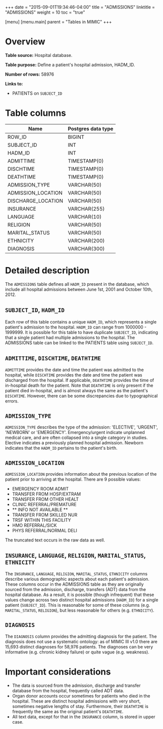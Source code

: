 +++
date = "2015-09-01T19:34:46-04:00"
title = "ADMISSIONS"
linktitle = "ADMISSIONS"
weight = 10
toc = "true"

[menu]
  [menu.main]
    parent = "Tables in MIMIC"
+++

# Overview

**Table source:** Hospital database.

**Table purpose:** Define a patient's hospital admission, HADM\_ID.

**Number of rows:** 58976

**Links to:**

* PATIENTS on `SUBJECT_ID`

# Table columns

Name | Postgres data type 
---- | ---- 
ROW\_ID | BIGINT
SUBJECT\_ID | INT
HADM\_ID | INT
ADMITTIME | TIMESTAMP(0)
DISCHTIME | TIMESTAMP(0)
DEATHTIME | TIMESTAMP(0)
ADMISSION\_TYPE | VARCHAR(50)
ADMISSION\_LOCATION | VARCHAR(50)
DISCHARGE\_LOCATION | VARCHAR(50)
INSURANCE | VARCHAR(255)
LANGUAGE | VARCHAR(10)
RELIGION | VARCHAR(50)
MARITAL\_STATUS | VARCHAR(50)
ETHNICITY | VARCHAR(200)
DIAGNOSIS | VARCHAR(300)

# Detailed description

The `ADMISSIONS` table defines all `HADM_ID` present in the database, which include all hospital admissions between June 1st, 2001 and October 10th, 2012.

## `SUBJECT_ID`, `HADM_ID`

Each row of this table contains a unique `HADM_ID`, which represents a single patient's admission to the hospital. `HADM_ID` can range from 1000000 - 1999999. It is possible for this table to have duplicate `SUBJECT_ID`, indicating that a single patient had multiple admissions to the hospital. The ADMISSIONS table can be linked to the PATIENTS table using `SUBJECT_ID`.

## `ADMITTIME`, `DISCHTIME`, `DEATHTIME`

`ADMITTIME` provides the date and time the patient was admitted to the hospital, while `DISCHTIME` provides the date and time the patient was discharged from the hospital. If applicable, `DEATHTIME` provides the time of in-hospital death for the patient. Note that `DEATHTIME` is only present if the patient died in-hospital, and is almost always the same as the patient's `DISCHTIME`. However, there can be some discrepancies due to typographical errors.

## `ADMISSION_TYPE`

`ADMISSION_TYPE` describes the type of the admission: 'ELECTIVE', 'URGENT', 'NEWBORN' or 'EMERGENCY'. Emergency/urgent indicate unplanned medical care, and are often collapsed into a single category in studies. Elective indicates a previously planned hospital admission. Newborn indicates that the `HADM_ID` pertains to the patient's birth.

## `ADMISSION_LOCATION`

`ADMISSION_LOCATION` provides information about the previous location of the patient prior to arriving at the hospital. There are 9 possible values:

* EMERGENCY ROOM ADMIT
* TRANSFER FROM HOSP/EXTRAM
* TRANSFER FROM OTHER HEALT
* CLINIC REFERRAL/PREMATURE
* ** INFO NOT AVAILABLE **
* TRANSFER FROM SKILLED NUR
* TRSF WITHIN THIS FACILITY
* HMO REFERRAL/SICK
* PHYS REFERRAL/NORMAL DELI

The truncated text occurs in the raw data as well. 

## `INSURANCE`, `LANGUAGE`, `RELIGION`, `MARITAL_STATUS`, `ETHNICITY`

The `INSURANCE`, `LANGUAGE`, `RELIGION`, `MARITAL_STATUS`, `ETHNICITY` columns describe various demographic aspects about each patient's admission. These columns occur in the ADMISSIONS table as they are originally sourced from the admission, discharge, transfers (ADT) data from the hospital database. As a result, it is possible (though infrequent) that these values change across two distinct hospital admissions (`HADM_ID`) for a single patient (`SUBJECT_ID`). This is reasonable for some of these columns (e.g. `MARITAL_STATUS`, `RELIGION`), but less reasonable for others (e.g. `ETHNICITY`). 

## `DIAGNOSIS`

The `DIAGNOSIS` column provides the admitting diagnosis for the patient. The diagnosis does not use a systematic ontology: as of MIMIC III v1.0 there are 15,693 distinct diagnoses for 58,976 patients. The diagnoses can be very informative (e.g. chronic kidney failure) or quite vague (e.g. weakness).

# Important considerations

* The data is sourced from the admission, discharge and transfer database from the hospital, frequently called ADT data.
* Organ donor accounts occur sometimes for patients who died in the hospital. These are distinct hospital admissions with very short, sometimes negative lengths of stay. Furthermore, their `DEATHTIME` is frequently the same as the original patient's `DEATHTIME`.
* All text data, except for that in the `INSURANCE` column, is stored in upper case.

